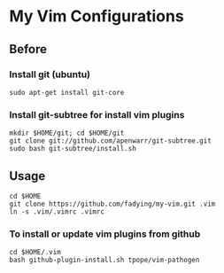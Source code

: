 # My Vim Configurations

## Before

### Install git (ubuntu)

    sudo apt-get install git-core

### Install git-subtree for install vim plugins

	mkdir $HOME/git; cd $HOME/git
	git clone git://github.com/apenwarr/git-subtree.git
	sudo bash git-subtree/install.sh

## Usage

    cd $HOME
    git clone https://github.com/fadying/my-vim.git .vim
    ln -s .vim/.vimrc .vimrc

### To install or update vim plugins from github

    cd $HOME/.vim
    bash github-plugin-install.sh tpope/vim-pathogen


